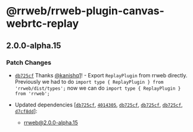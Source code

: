 # @rrweb/rrweb-plugin-canvas-webrtc-replay

## 2.0.0-alpha.15

### Patch Changes

- [`db725cf`](https://github.com/rrweb-io/rrweb/commit/db725cfe9300d348bbdd5b5cd5ebfb977d982abc) Thanks [@kanishq1](https://github.com/kanishq1)! - Export `ReplayPlugin` from rrweb directly. Previously we had to do `import type { ReplayPlugin } from 'rrweb/dist/types';` now we can do `import type { ReplayPlugin } from 'rrweb';`

- Updated dependencies [[`db725cf`](https://github.com/rrweb-io/rrweb/commit/db725cfe9300d348bbdd5b5cd5ebfb977d982abc), [`4014305`](https://github.com/rrweb-io/rrweb/commit/40143059446cee5c042c007b1c2e976f36e172f5), [`db725cf`](https://github.com/rrweb-io/rrweb/commit/db725cfe9300d348bbdd5b5cd5ebfb977d982abc), [`db725cf`](https://github.com/rrweb-io/rrweb/commit/db725cfe9300d348bbdd5b5cd5ebfb977d982abc), [`db725cf`](https://github.com/rrweb-io/rrweb/commit/db725cfe9300d348bbdd5b5cd5ebfb977d982abc), [`d7cf8dd`](https://github.com/rrweb-io/rrweb/commit/d7cf8dd07547f6fb22ef82e341a88357c4053bd3)]:
  - rrweb@2.0.0-alpha.15
